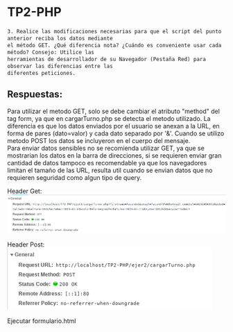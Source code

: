 # TP2-PHP  
~~~
3. Realice las modificaciones necesarias para que el script del punto anterior reciba los datos mediante
el método GET. ¿Qué diferencia nota? ¿Cuándo es conveniente usar cada método? Consejo: Utilice las
herramientas de desarrollador de su Navegador (Pestaña Red) para observar las diferencias entre las
diferentes peticiones.
~~~  
##  Respuestas:  
  Para utilizar el metodo GET, solo se debe cambiar el atributo "method" del tag form, ya que en cargarTurno.php se detecta el metodo utilizado. La diferencia es que los datos enviados por el usuario se anexan a la URL, en forma de pares (dato=valor) y cada dato separado por '&'. Cuando se utilizo metodo POST los datos se incluyeron en el cuerpo del mensaje.  
  Para enviar datos sensibles no se recomienda utilizar GET, ya que se mostrarian los datos en la barra de direcciones, si se  requieren enviar gran cantidad de datos tampoco es recomendable ya que los navegadores limitan el tamaño de las URL,  resulta util cuando se envian datos que no requieren seguridad como algun tipo de query.  

Header Get:
  ![headerGet](headerGET.png "headerGET")  

Header Post:  
  ![headerPost](headerPOST.png "headerPOST")  
  
  Ejecutar formulario.html
